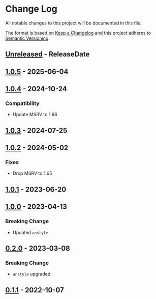 # Change Log
All notable changes to this project will be documented in this file.

The format is based on [Keep a Changelog](https://keepachangelog.com/)
and this project adheres to [Semantic Versioning](https://semver.org/).

<!-- next-header -->
## [Unreleased] - ReleaseDate

## [1.0.5] - 2025-06-04

## [1.0.4] - 2024-10-24

### Compatibility

- Update MSRV to 1.66

## [1.0.3] - 2024-07-25

## [1.0.2] - 2024-05-02

### Fixes

- Drop MSRV to 1.65

## [1.0.1] - 2023-06-20

## [1.0.0] - 2023-04-13

### Breaking Change

- Updated `anstyle`

## [0.2.0] - 2023-03-08

### Breaking Change

- `anstyle` upgraded

## [0.1.1] - 2022-10-07

<!-- next-url -->
[Unreleased]: https://github.com/rust-cli/anstyle/compare/anstyle-ls-v1.0.5...HEAD
[1.0.5]: https://github.com/rust-cli/anstyle/compare/anstyle-ls-v1.0.4...anstyle-ls-v1.0.5
[1.0.4]: https://github.com/rust-cli/anstyle/compare/anstyle-ls-v1.0.3...anstyle-ls-v1.0.4
[1.0.3]: https://github.com/rust-cli/anstyle/compare/anstyle-ls-v1.0.2...anstyle-ls-v1.0.3
[1.0.2]: https://github.com/rust-cli/anstyle/compare/anstyle-ls-v1.0.1...anstyle-ls-v1.0.2
[1.0.1]: https://github.com/rust-cli/anstyle/compare/anstyle-ls-v1.0.0...anstyle-ls-v1.0.1
[1.0.0]: https://github.com/rust-cli/anstyle/compare/anstyle-ls-v0.2.0...anstyle-ls-v1.0.0
[0.2.0]: https://github.com/rust-cli/anstyle/compare/anstyle-ls-v0.1.1...anstyle-ls-v0.2.0
[0.1.1]: https://github.com/rust-cli/anstyle/compare/8a8922b4adb784d07bf04680bcb3cc7afdc030e5...anstyle-ls-v0.1.1
